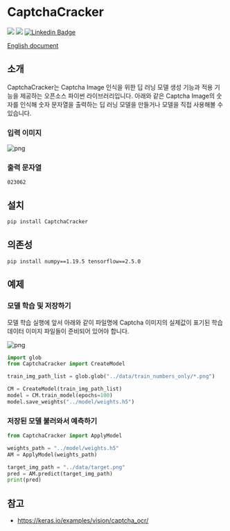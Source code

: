 # CaptchaCracker

![](https://img.shields.io/badge/TensorFlow-2.5.0-red.svg)
![](https://img.shields.io/badge/NumPy-1.19.5-blue.svg)
[![Linkedin Badge](https://img.shields.io/badge/-WooilJeong-blue?style=plastic&logo=Linkedin&logoColor=white&link=https://www.linkedin.com/in/wooil/)](https://www.linkedin.com/in/wooil/) 

[English document](https://github.com/WooilJeong/CaptchaCracker/blob/main/README.md)

## 소개

CaptchaCracker는 Captcha Image 인식을 위한 딥 러닝 모델 생성 기능과 적용 기능을 제공하는 오픈소스 파이썬 라이브러리입니다. 아래와 같은 Captcha Image의 숫자를 인식해 숫자 문자열을 출력하는 딥 러닝 모델을 만들거나 모델을 직접 사용해볼 수 있습니다.


### 입력 이미지

![png](https://github.com/WooilJeong/CaptchaCracker/raw/main/assets/example01.png)


### 출력 문자열

```
023062
```


## 설치

```bash
pip install CaptchaCracker
```

## 의존성

```
pip install numpy==1.19.5 tensorflow==2.5.0
```

## 예제

### 모델 학습 및 저장하기

모델 학습 실행에 앞서 아래와 같이 파일명에 Captcha 이미지의 실제값이 표기된 학습 데이터 이미지 파일들이 준비되어 있어야 합니다.

![png](https://github.com/WooilJeong/CaptchaCracker/raw/main/assets/example02.png)


```python
import glob
from CaptchaCracker import CreateModel

train_img_path_list = glob.glob("../data/train_numbers_only/*.png")

CM = CreateModel(train_img_path_list)
model = CM.train_model(epochs=100)
model.save_weights("../model/weights.h5")

```

### 저장된 모델 불러와서 예측하기

```python
from CaptchaCracker import ApplyModel

weights_path = "../model/weights.h5"
AM = ApplyModel(weights_path)

target_img_path = "../data/target.png"
pred = AM.predict(target_img_path)
print(pred)
```

## 참고

- https://keras.io/examples/vision/captcha_ocr/